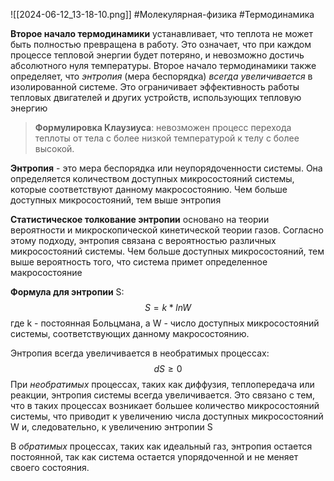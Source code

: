 ![[2024-06-12_13-18-10.png]]
#Молекулярная-физика #Термодинамика 

**Второе начало термодинамики** устанавливает, что теплота не может быть полностью превращена в работу. Это означает, что при каждом процессе тепловой энергии будет потеряно, и невозможно достичь абсолютного нуля температуры. Второе начало термодинамики также определяет, что *энтропия* (мера беспорядка) *всегда увеличивается* в изолированной системе. Это ограничивает эффективность работы тепловых двигателей и других устройств, использующих тепловую энергию

> **Формулировка Клаузиуса**: невозможен процесс перехода теплоты от тела с более низкой температурой к телу с более высокой.

**Энтропия** - это мера беспорядка или неупорядоченности системы. Она определяется количеством доступных микросостояний системы, которые соответствуют данному макросостоянию. Чем больше доступных микросостояний, тем выше энтропия

**Статистическое толкование энтропии** основано на теории вероятности и микроскопической кинетической теории газов. Согласно этому подходу, энтропия связана с вероятностью различных микросостояний системы. Чем больше доступных микросостояний, тем выше вероятность того, что система примет определенное макросостояние

**Формула для энтропии** S: $$S = k *ln W$$где k - постоянная Больцмана, а W - число доступных микросостояний системы, соответствующих данному макросостоянию.

Энтропия всегда увеличивается в необратимых процессах: $$dS \ge 0$$При *необратимых* процессах, таких как диффузия, теплопередача или реакции, энтропия системы всегда увеличивается. Это связано с тем, что в таких процессах возникает большее количество микросостояний системы, что приводит к увеличению числа доступных микросостояний W и, следовательно, к увеличению энтропии S

В *обратимых* процессах, таких как идеальный газ, энтропия остается постоянной, так как система остается упорядоченной и не меняет своего состояния.